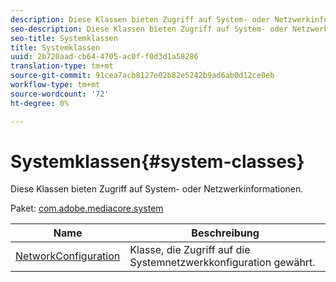 ```yaml
---
description: Diese Klassen bieten Zugriff auf System- oder Netzwerkinformationen.
seo-description: Diese Klassen bieten Zugriff auf System- oder Netzwerkinformationen.
seo-title: Systemklassen
title: Systemklassen
uuid: 2b720aad-cb64-4705-ac0f-f0d3d1a58286
translation-type: tm+mt
source-git-commit: 91cea7acb8127e02b82e5242b9ad6ab0d12ce0eb
workflow-type: tm+mt
source-wordcount: '72'
ht-degree: 0%

---
```



# Systemklassen{#system-classes}

Diese Klassen bieten Zugriff auf System- oder Netzwerkinformationen.

Paket: [com.adobe.mediacore.system](https://help.adobe.com/en_US/primetime/api/psdk/asdoc-dhls_1.4/com/adobe/mediacore/system/package-detail.html)

| Name | Beschreibung |
|---|---|
| [NetworkConfiguration](https://help.adobe.com/en_US/primetime/api/psdk/asdoc-dhls_1.4/com/adobe/mediacore/system/NetworkConfiguration.html) | Klasse, die Zugriff auf die Systemnetzwerkkonfiguration gewährt. |

